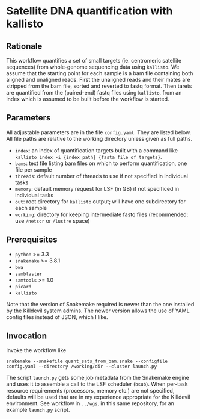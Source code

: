 # Satellite DNA quantification with kallisto

## Rationale
This workflow quantifies a set of small targets (ie. centromeric satellite sequences) from whole-genome sequencing data using `kallisto`.  We assume that the starting point for each sample is a bam file containing both aligned and unaligned reads.  First the unaligned reads and their mates are stripped from the bam file, sorted and reverted to fastq format.  Then tarets are quantified from the (paired-end) fastq files using `kallisto`, from an index which is assumed to be built before the workflow is started.

## Parameters
All adjustable parameters are in the file `config.yaml`.  They are listed below.  All file paths are relative to the working directory unless given as full paths.

* `index`: an index of quantification targets built with a command like `kallisto index -i {index_path} {fasta file of targets}`.
* `bams`: text file listing bam files on which to perform quantification, one file per sample
* `threads`: default number of threads to use if not specified in individual tasks
* `memory`: default memory request for LSF (in GB) if not specificed in individual tasks
* `out`: root directory for `kallisto` output; will have one subdirectory for each sample
* `working`: directory for keeping intermediate fastq files (recommended: use `/netscr` or `/lustre` space)

## Prerequisites

* `python` >= 3.3
* `snakemake` >= 3.8.1
* `bwa`
* `samblaster`
* `samtools` >= 1.0
* `picard`
* `kallisto` 

Note that the version of Snakemake required is newer than the one installed by the Killdevil system admins.  The newer version allows the use of YAML config files instead of JSON, which I like.

## Invocation
Invoke the workflow like
```
snakemake --snakefile quant_sats_from_bam.snake --configfile config.yaml --directory /working/dir --cluster launch.py
```

The script `launch.py` gets some job metadata from the Snakemake engine and uses it to assemble a call to the LSF scheduler (`bsub`).  When per-task resource requirements (processors, memory etc.) are not specified, defaults will be used that are in my experience appropriate for the Killdevil environment.  See workflow in `../wgs`, in this same repository, for an example `launch.py` script.